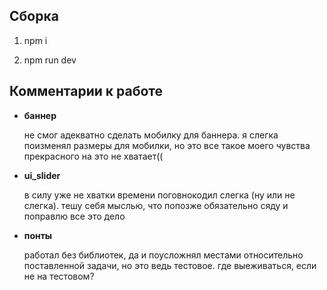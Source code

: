 ## Сборка

1. npm i

2. npm run dev 

## Комментарии к работе

- **баннер**

  не смог адекватно сделать мобилку для баннера. я слегка поизменял размеры для мобилки, но это все такое
  моего чувства прекрасного на это не хватает((

- **ui_slider**

  в силу уже не хватки времени поговнокодил слегка (ну или не слегка). тешу себя мыслью, что попозже обязательно сяду и поправлю все это дело

- **понты**

  работал без библиотек, да и поусложнял местами относительно поставленной задачи, но это ведь тестовое. где выеживаться, если не на тестовом?
